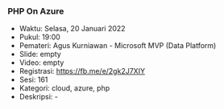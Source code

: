 
### PHP On Azure

- Waktu: Selasa, 20 Januari 2022
- Pukul: 19:00
- Pemateri: Agus Kurniawan - Microsoft MVP (Data Platform)
- Slide: empty
- Video: empty
- Registrasi: https://fb.me/e/2gk2J7XIY 
- Sesi: 161
- Kategori: cloud, azure, php
- Deskripsi: -
